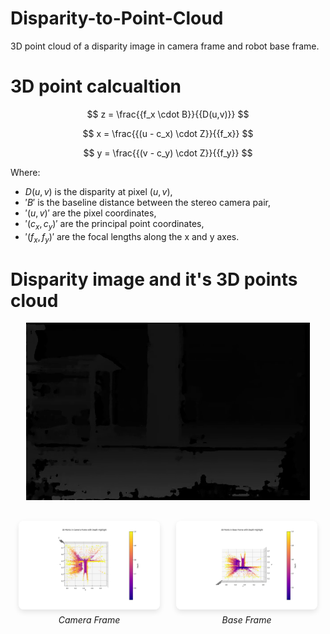 # Disparity-to-Point-Cloud
3D point cloud of a disparity image in camera frame and robot base frame.

# 3D point calcualtion

$$
z = \frac{{f_x \cdot B}}{{D(u,v)}}
$$

$$
x = \frac{{(u - c_x) \cdot Z}}{{f_x}}
$$

$$
y = \frac{{(v - c_y) \cdot Z}}{{f_y}}
$$

Where:
- $D(u,v)$ is the disparity at pixel $(u,v)$,
- $'B'$ is the baseline distance between the stereo camera pair,
- $'(u,v)'$ are the pixel coordinates,
- $'(c_x, c_y)'$ are the principal point coordinates,
- $'(f_x, f_y)'$ are the focal lengths along the x and y axes.

# Disparity image and it's 3D points cloud

<div style="text-align: center;">
  <img src="Assignment/Disparity.png" alt="Disparity Image" style="max-width: 90%; height: auto;">
</div>

<div style="display: flex; justify-content: space-around; align-items: flex-start; margin-top: 20px;">
  <div style="flex: 0 0 45%; padding: 10px;">
    <img src="Assignment/camera_frame.png" alt="Camera Frame" style="max-width: 100%; height: auto; border-radius: 8px; box-shadow: 0 4px 8px rgba(0, 0, 0, 0.1);">
    <p style="text-align: center; font-style: italic; margin-top: 5px;">Camera Frame</p>
  </div>
  <div style="flex: 0 0 45%; padding: 10px;">
    <img src="Assignment/base_frame.png" alt="Base Frame" style="max-width: 100%; height: auto; border-radius: 8px; box-shadow: 0 4px 8px rgba(0, 0, 0, 0.1);">
    <p style="text-align: center; font-style: italic; margin-top: 5px;">Base Frame</p>
  </div>
</div>



